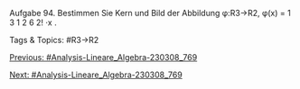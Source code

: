 Aufgabe 94. Bestimmen Sie Kern und Bild der Abbildung
φ:R3→R2, φ(x) = 
1 3 1
2 6 2!
·x .

   Tags & Topics:
   #R3→R2

[Previous: #Analysis-Lineare_Algebra-230308_769](Analysis-Lineare_Algebra-230308_769.md)

[Next: #Analysis-Lineare_Algebra-230308_769](Analysis-Lineare_Algebra-230308_769.md)